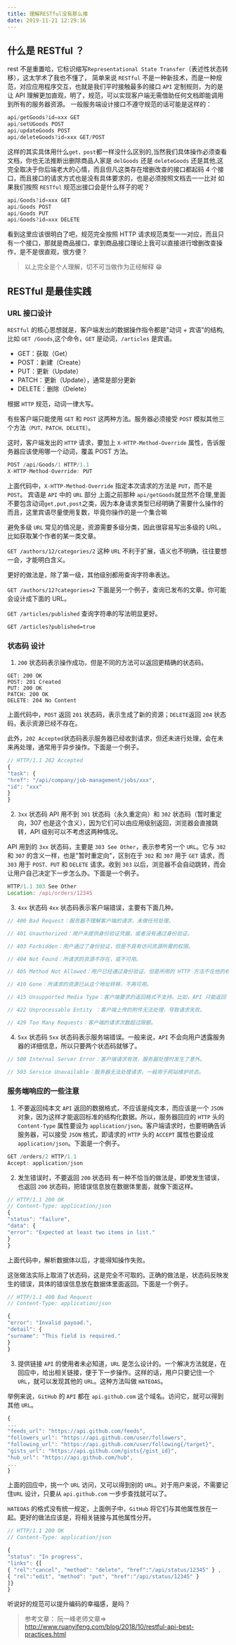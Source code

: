```yaml
---
title: 理解RESTful没有那么难
date: 2019-11-21 12:29:16
---
```


## 什么是 RESTful ？

<!--truncate-->


rest 不是重置哈，它标识缩写`Representational State Transfer`（表述性状态转移），这太学术了我也不懂了，
简单来说 `RESTful` 不是一种新技术，而是一种规范，对应应用程序交互，也就是我们平时接触最多的接口 `API` 定制规则，为的是让 API 理解更加直观，明了，规范，可以实现客户端无需借助任何文档即能调用到所有的服务器资源。
一般服务端设计接口不遵守规范的话可能是这样的：

```js
api/getGoods?id=xxx GET
api/setUGoods POST
api/updateGoods POST
api/deleteGoods?id=xxx GET/POST
```

这样的其实具体用什么`get，post`都一样没什么区别的,当然我们具体操作必须查看文档，你也无法推断出删除商品人家是 `delGoods` 还是 `deleteGoods` 还是其他,这完全取决于你后端老大的心情，而且但凡这类存在增删改查的接口都起码 4 个接口，而且接口的请求方式也是没有具体要求的，也是必须按照文档去一一比对
如果我们按照 `RESTful` 规范出接口会是什么样子的呢？

```js
api/Goods?id=xxx GET
api/Goods POST
api/Goods PUT
api/Goods?id=xxx DELETE
```

看到这里应该很明白了吧，规范完全按照 HTTP 请求规范类型一一对应，而且只有一个接口，那就是商品接口，拿到商品接口理论上我可以直接进行增删改查操作，是不是很直观，很方便？

> 以上完全是个人理解，切不可当做作为正经解释 😁

## RESTful 是最佳实践

### URL 接口设计

`RESTful` 的核心思想就是，客户端发出的数据操作指令都是"动词 + 宾语"的结构,比如 `GET /Goods`,这个命令，`GET` 是动词，`/articles` 是宾语。

- GET：获取（Get）
- POST：新建（Create）
- PUT：更新（Update）
- PATCH：更新（Update），通常是部分更新
- DELETE：删除（Delete）

根据 `HTTP` 规范，动词一律大写。

有些客户端只能使用 `GET` 和 `POST` 这两种方法。服务器必须接受 `POST` 模拟其他三个方法`（PUT、PATCH、DELETE）`。

这时，客户端发出的 `HTTP` 请求，要加上 `X-HTTP-Method-Override` 属性，告诉服务器应该使用哪一个动词，覆盖 POST 方法。

```js
POST /api/Goods/1 HTTP/1.1
X-HTTP-Method-Override: PUT
```

上面代码中，`X-HTTP-Method-Override` 指定本次请求的方法是 `PUT`，而不是 `POST`。
宾语是 `API` 中的 `URL` 部分 上面之前那种 `api/getGoods`就显然不合理,里面不要包含动词`get,put,post`之类，因为本身请求类型已经明确了需要什么操作的
而且，这里宾语尽量使用复数，毕竟你操作的是一个集合嘛

避免多级 `URL`
常见的情况是，资源需要多级分类，因此很容易写出多级的 URL，比如获取某个作者的某一类文章。

`GET /authors/12/categories/2`
这种 `URL` 不利于扩展，语义也不明确，往往要想一会，才能明白含义。

更好的做法是，除了第一级，其他级别都用查询字符串表达。

`GET /authors/12?categories=2`
下面是另一个例子，查询已发布的文章。你可能会设计成下面的 URL。

`GET /articles/published`
查询字符串的写法明显更好。

`GET /articles?published=true`

### 状态码 设计

1. `200` 状态码表示操作成功，但是不同的方法可以返回更精确的状态码。

```
GET: 200 OK
POST: 201 Created
PUT: 200 OK
PATCH: 200 OK
DELETE: 204 No Content
```

上面代码中，`POST` 返回 `201` 状态码，表示生成了新的资源；`DELETE`返回 `204` 状态码，表示资源已经不存在。

此外，`202 Accepted`状态码表示服务器已经收到请求，但还未进行处理，会在未来再处理，通常用于异步操作。下面是一个例子。

```js
// HTTP/1.1 202 Accepted
{
"task": {
"href": "/api/company/job-management/jobs/xxx",
"id": "xxx"
}
}
```

2. `3xx` 状态码
   API 用不到 `301` 状态码（永久重定向）和 `302` 状态码（暂时重定向，307 也是这个含义），因为它们可以由应用级别返回，浏览器会直接跳转，API 级别可以不考虑这两种情况。

API 用到的 `3xx` 状态码，主要是 `303 See Other`，表示参考另一个 `URL`。它与 `302` 和 `307` 的含义一样，也是"暂时重定向"，区别在于 `302` 和 `307` 用于 `GET` 请求，而 `303` 用于 `POST、PUT` 和 `DELETE` 请求。收到 `303` 以后，浏览器不会自动跳转，而会让用户自己决定下一步怎么办。下面是一个例子。

```js
HTTP/1.1 303 See Other
Location: /api/orders/12345
```

3. `4xx` 状态码
   `4xx` 状态码表示客户端错误，主要有下面几种。

```js
// 400 Bad Request：服务器不理解客户端的请求，未做任何处理。

// 401 Unauthorized：用户未提供身份验证凭据，或者没有通过身份验证。

// 403 Forbidden：用户通过了身份验证，但是不具有访问资源所需的权限。

// 404 Not Found：所请求的资源不存在，或不可用。

// 405 Method Not Allowed：用户已经通过身份验证，但是所用的 HTTP 方法不在他的权限之内。

// 410 Gone：所请求的资源已从这个地址转移，不再可用。

// 415 Unsupported Media Type：客户端要求的返回格式不支持。比如，API 只能返回 JSON 格式，但是客户端要求返回 XML 格式。

// 422 Unprocessable Entity ：客户端上传的附件无法处理，导致请求失败。

// 429 Too Many Requests：客户端的请求次数超过限额。
```

4. `5xx` 状态码
   `5xx` 状态码表示服务端错误。一般来说，`API` 不会向用户透露服务器的详细信息，所以只要两个状态码就够了。

```js
// 500 Internal Server Error：客户端请求有效，服务器处理时发生了意外。

// 503 Service Unavailable：服务器无法处理请求，一般用于网站维护状态。
```

### 服务端响应的一些注意

1. 不要返回纯本文
   `API` 返回的数据格式，不应该是纯文本，而应该是一个 `JSON` 对象，因为这样才能返回标准的结构化数据。所以，服务器回应的 `HTTP` 头的 `Content-Type` 属性要设为 `application/json`。客户端请求时，也要明确告诉服务器，可以接受 `JSON` 格式，即请求的 `HTTP` 头的 `ACCEPT` 属性也要设成 `application/json`。下面是一个例子。

```js
GET /orders/2 HTTP/1.1
Accept: application/json
```

2. 发生错误时，不要返回 `200` 状态码
   有一种不恰当的做法是，即使发生错误，也返回 `200` 状态码，把错误信息放在数据体里面，就像下面这样。

```js
// HTTP/1.1 200 OK
// Content-Type: application/json
{
"status": "failure",
"data": {
"error": "Expected at least two items in list."
}
}
```

上面代码中，解析数据体以后，才能得知操作失败。

这张做法实际上取消了状态码，这是完全不可取的。正确的做法是，状态码反映发生的错误，具体的错误信息放在数据体里面返回。下面是一个例子。

```js
// HTTP/1.1 400 Bad Request
// Content-Type: application/json

{
"error": "Invalid payoad.",
"detail": {
"surname": "This field is required."
}
}
```

3. 提供链接
   `API` 的使用者未必知道，`URL` 是怎么设计的。一个解决方法就是，在回应中，给出相关链接，便于下一步操作。这样的话，用户只要记住一个`URL`，就可以发现其他的 `URL`。这种方法叫做 `HATEOAS`。

举例来说，`GitHub` 的 `API` 都在 `api.github.com` 这个域名。访问它，就可以得到其他 `URL`。

```js
{
...
"feeds_url": "https://api.github.com/feeds",
"followers_url": "https://api.github.com/user/followers",
"following_url": "https://api.github.com/user/following{/target}",
"gists_url": "https://api.github.com/gists{/gist_id}",
"hub_url": "https://api.github.com/hub",
...
}
```

上面的回应中，挑一个 `URL` 访问，又可以得到别的 `URL`。对于用户来说，不需要记住`URL` 设计，只要从 `api.github.com` 一步步查找就可以了。

`HATEOAS` 的格式没有统一规定，上面例子中，`GitHub` 将它们与其他属性放在一起。更好的做法应该是，将相关链接与其他属性分开。

```js
// HTTP/1.1 200 OK
// Content-Type: application/json

{
"status": "In progress",
"links": {[
{ "rel":"cancel", "method": "delete", "href":"/api/status/12345" } ,
{ "rel":"edit", "method": "put", "href":"/api/status/12345" }
]}
}
```

听说好的规范可以提升编码的幸福感，是吗？

> 参考文章： 阮一峰老师文章=> http://www.ruanyifeng.com/blog/2018/10/restful-api-best-practices.html
